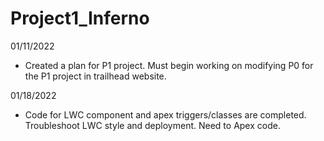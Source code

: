 # Project1_Inferno

01/11/2022
- Created a plan for P1 project. Must begin working on modifying P0 for the P1 project in trailhead website.

01/18/2022
- Code for LWC component and apex triggers/classes are completed. Troubleshoot LWC style and deployment. Need to Apex code.
